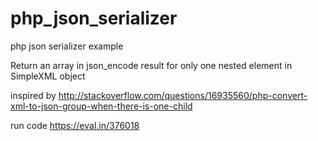 # php_json_serializer
php json serializer example

Return an array in json_encode result for only one nested element in SimpleXML object

inspired by http://stackoverflow.com/questions/16935560/php-convert-xml-to-json-group-when-there-is-one-child

run code
https://eval.in/376018
